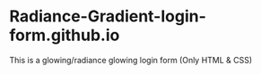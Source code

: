 # Radiance-Gradient-login-form.github.io

This is a glowing/radiance glowing login form (Only HTML & CSS)
